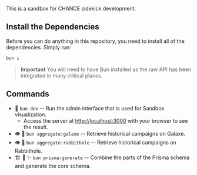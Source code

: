 This is a sandbox for CHANCE sidekick development.

## Install the Dependencies

Before you can do anything in this repository, you need to install all of the dependencies. Simply run:

```bash
bun i
```

> **Important**
> You will need to have Bun installed as the raw API has been integrated in many critical places.

## Commands

- 👷 `bun dev` -- Run the admin interface that is used for Sandbox visualization.
  - Access the server at [http://localhost:3000](http://localhost:3000) with your browser to see the result.
- 👁️ 🧩 `bun aggregate:galaxe` -- Retrieve historical campaigns on Galaxe.
- 👁️ 🧩 `bun aggregate:rabbithole` -- Retrieve historical campaigns on Rabbithole.
- 🏗️ 🧩 ✨ `bun prisma:generate` -- Combine the parts of the Prisma schema and generate the core schema.


